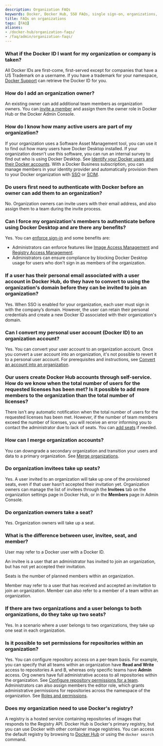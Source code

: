 ```yaml
---
description: Organization FAQs
keywords: Docker, Docker Hub, SSO FAQs, single sign-on, organizations, administration, Admin Console, members, organization management, manage orgs
title: FAQs on organizations
tags: [FAQ]
aliases:
- /docker-hub/organization-faqs/
- /faq/admin/organization-faqs/
---
```


### What if the Docker ID I want for my organization or company is taken?

All Docker IDs are first-come, first-served except for companies that have a US Trademark on a username. If you have a trademark for your namespace, [Docker Support](https://hub.docker.com/support/contact/) can retrieve the Docker ID for you.

### How do I add an organization owner?

An existing owner can add additional team members as organization owners. You can [invite a member](../../admin/organization/members.md#invite-members) and assign them the owner role in Docker Hub or the Docker Admin Console.

### How do I know how many active users are part of my organization?

If your organization uses a Software Asset Management tool, you can use it to find out how many users have Docker Desktop installed. If your organization doesn't use this software, you can run an internal survey to find out who is using Docker Desktop. See [Identify your Docker users and their Docker accounts](../../admin/organization/onboard.md#step-1-identify-your-docker-users-and-their-docker-accounts). With a Docker Business subscription, you can manage members in your identity provider and automatically provision them to your Docker organization with [SSO](../../security/for-admins/single-sign-on/_index.md) or [SCIM](../../security/for-admins/provisioning/scim.md).

### Do users first need to authenticate with Docker before an owner can add them to an organization?

No. Organization owners can invite users with their email address, and also assign them to a team during the invite process.

### Can I force my organization's members to authenticate before using Docker Desktop and are there any benefits?

Yes. You can [enforce sign-in](../../security/for-admins/enforce-sign-in/_index.md) and some benefits are:

- Administrators can enforce features like [Image Access Management](../../security/for-admins/image-access-management.md) and [Registry Access Management](../../security/for-admins/registry-access-management.md).
 - Administrators can ensure compliance by blocking Docker Desktop usage for users who don't sign in as members of the organization.

### If a user has their personal email associated with a user account in Docker Hub, do they have to convert to using the organization's domain before they can be invited to join an organization?

Yes. When SSO is enabled for your organization, each user must sign in with the company’s domain. However, the user can retain their personal credentials and create a new Docker ID associated with their organization's domain.

### Can I convert my personal user account (Docker ID) to an organization account?

Yes. You can convert your user account to an organization account. Once you
convert a user account into an organization, it's not possible to
revert it to a personal user account. For prerequisites and instructions, see
[Convert an account into an organization](convert-account.md).

### Our users create Docker Hub accounts through self-service. How do we know when the total number of users for the requested licenses has been met? Is it possible to add more members to the organization than the total number of licenses?

There isn't any automatic notification when the total number of users for the requested licenses has been met. However, if the number of team
members exceed the number of licenses, you will receive an error informing you
to contact the administrator due to lack of seats. You can [add seats](subscription/core-subscription/add-seats/) if needed.

### How can I merge organization accounts?

You can downgrade a secondary organization and transition your users and data to a primary organization. See [Merge organizations](../organization/orgs.md#merge-organizations).

### Do organization invitees take up seats?

Yes. A user invited to an organization will take up one of the provisioned
seats, even if that user hasn’t accepted their invitation yet. Organization
owners can manage the list of invitees through the **Invitees** tab on the organization settings page in Docker Hub, or in the **Members** page in Admin Console.

### Do organization owners take a seat?

Yes. Organization owners will take up a seat.

### What is the difference between user, invitee, seat, and member?

User may refer to a Docker user with a Docker ID.

An invitee is a user that an administrator has invited to join an organization, but has not yet accepted their invitation.

Seats is the number of planned members within an organization.

Member may refer to a user that has received and accepted an invitation to join an organization. Member can also refer to a member of a team within an organization.

### If there are two organizations and a user belongs to both organizations, do they take up two seats?

Yes. In a scenario where a user belongs to two organizations, they take up one seat in each organization.

### Is it possible to set permissions for repositories within an organization?

Yes. You can configure repository access on a per-team basis. For example, you
can specify that all teams within an organization have **Read and Write** access
to repositories A and B, whereas only specific teams have **Admin** access. Org
owners have full administrative access to all repositories within the
organization. See [Configure repository permissions for a team](manage-a-team.md#configure-repository-permissions-for-a-team). Administrators can also assign members the editor role, which grants administrative permissions for repositories across the namespace of the organization. See [Roles and permissions](../../security/for-admins/roles-and-permissions.md).

### Does my organization need to use Docker's registry?

A registry is a hosted service containing repositories of images that responds to the Registry API. Docker Hub is Docker's primary registry, but you can use Docker with other container image registries. You can access the default registry by browsing to [Docker Hub](https://hub.docker.com) or using the `docker search` command.
